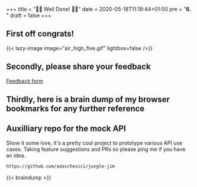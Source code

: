 +++
title = "🎉🎉 Well Done! 🎉🎉"
date = 2020-05-18T11:19:44+01:00
pre = "<b>6. </b>"
draft = false
+++

## First off congrats!

{{< lazy-image image="air_high_five.gif" lightbox=false />}}

## Secondly, please share your feedback

[Feedback form](https://forms.gle/ucNBGf6KS5DLoB2m8)

## Thirdly, here is a brain dump of my browser bookmarks for any further reference

## Auxilliary repo for the mock API

Show it some love, it's a pretty cool project to prototype various API use cases.
Taking feature suggestions and PRs so please ping me if you have an idea.

```bash
https://github.com/adaschevici/jungle-jim
```

{{< braindump >}}
